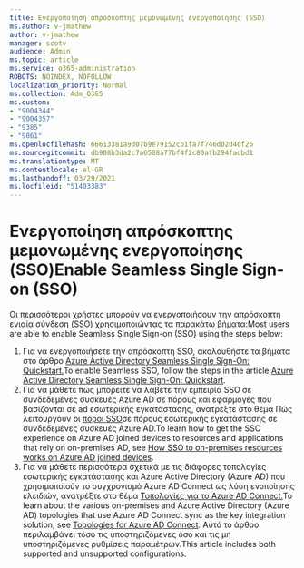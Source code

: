 ```yaml
---
title: Ενεργοποίηση απρόσκοπτης μεμονωμένης ενεργοποίησης (SSO)
ms.author: v-jmathew
author: v-jmathew
manager: scotv
audience: Admin
ms.topic: article
ms.service: o365-administration
ROBOTS: NOINDEX, NOFOLLOW
localization_priority: Normal
ms.collection: Adm_O365
ms.custom:
- "9004344"
- "9004357"
- "9385"
- "9861"
ms.openlocfilehash: 66613381a9d07b9e79152cb1fa7f746d02d40f26
ms.sourcegitcommit: db908b3da2c7a6508a77bf4f2c80afb294fadbd1
ms.translationtype: MT
ms.contentlocale: el-GR
ms.lasthandoff: 03/29/2021
ms.locfileid: "51403383"
---
```

# <a name="enable-seamless-single-sign-on-sso"></a><span data-ttu-id="62d44-102">Ενεργοποίηση απρόσκοπτης μεμονωμένης ενεργοποίησης (SSO)</span><span class="sxs-lookup"><span data-stu-id="62d44-102">Enable Seamless Single Sign-on (SSO)</span></span>

<span data-ttu-id="62d44-103">Οι περισσότεροι χρήστες μπορούν να ενεργοποιήσουν την απρόσκοπτη ενιαία σύνδεση (SSO) χρησιμοποιώντας τα παρακάτω βήματα:</span><span class="sxs-lookup"><span data-stu-id="62d44-103">Most users are able to enable Seamless Single Sign-on (SSO) using the steps below:</span></span>

1. <span data-ttu-id="62d44-104">Για να ενεργοποιήσετε την απρόσκοπτη SSO, ακολουθήστε τα βήματα στο άρθρο [Azure Active Directory Seamless Single Sign-On: Quickstart.](https://docs.microsoft.com/azure/active-directory/hybrid/how-to-connect-sso-quick-start)</span><span class="sxs-lookup"><span data-stu-id="62d44-104">To enable Seamless SSO, follow the steps in the article [Azure Active Directory Seamless Single Sign-On: Quickstart](https://docs.microsoft.com/azure/active-directory/hybrid/how-to-connect-sso-quick-start).</span></span>
2. <span data-ttu-id="62d44-105">Για να μάθετε πώς μπορείτε να λάβετε την εμπειρία SSO σε συνδεδεμένες συσκευές Azure AD σε πόρους και εφαρμογές που βασίζονται σε ad εσωτερικής εγκατάστασης, ανατρέξτε στο θέμα Πώς λειτουργούν οι [πόροι SSO](https://docs.microsoft.com/azure/active-directory/devices/azuread-join-sso)σε πόρους εσωτερικής εγκατάστασης σε συνδεδεμένες συσκευές Azure AD.</span><span class="sxs-lookup"><span data-stu-id="62d44-105">To learn how to get the SSO experience on Azure AD joined devices to resources and applications that rely on on-premises AD, see [How SSO to on-premises resources works on Azure AD joined devices](https://docs.microsoft.com/azure/active-directory/devices/azuread-join-sso).</span></span>
3. <span data-ttu-id="62d44-106">Για να μάθετε περισσότερα σχετικά με τις διάφορες τοπολογίες εσωτερικής εγκατάστασης και Azure Active Directory (Azure AD) που χρησιμοποιούν το συγχρονισμό Azure AD Connect ως λύση ενοποίησης κλειδιών, ανατρέξτε στο θέμα [Τοπολογίες για το Azure AD Connect.](https://docs.microsoft.com/azure/active-directory/hybrid/plan-connect-topologies)</span><span class="sxs-lookup"><span data-stu-id="62d44-106">To learn about the various on-premises and Azure Active Directory (Azure AD) topologies that use Azure AD Connect sync as the key integration solution, see [Topologies for Azure AD Connect](https://docs.microsoft.com/azure/active-directory/hybrid/plan-connect-topologies).</span></span> <span data-ttu-id="62d44-107">Αυτό το άρθρο περιλαμβάνει τόσο τις υποστηριζόμενες όσο και τις μη υποστηριζόμενες ρυθμίσεις παραμέτρων.</span><span class="sxs-lookup"><span data-stu-id="62d44-107">This article includes both supported and unsupported configurations.</span></span>

